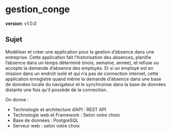 # gestion_conge

__version__: v1.0.0

## Sujet

Modéliser et créer une application pour la gestion d’absence dans une entreprise. Cette application fait l’historisation des absences, planifie l’absence dans un temps déterminé (mois, semaine, année), et refuse ou accepte la demande d’absence des employés. Et si un employé est en mission dans un endroit isolé et qui n’a pas de connection internet, cette application enregistre quand même la demande d’absence dans une base de données locale du navigateur et le synchronise dans la base de données distante une fois qu’il possède de la connection.

On donne :

- Technologie et architecture d’API : REST API
- Technologie web et Framework : Selon votre choix
- Base de données : PostgreSQL
- Serveur web : selon votre choix
